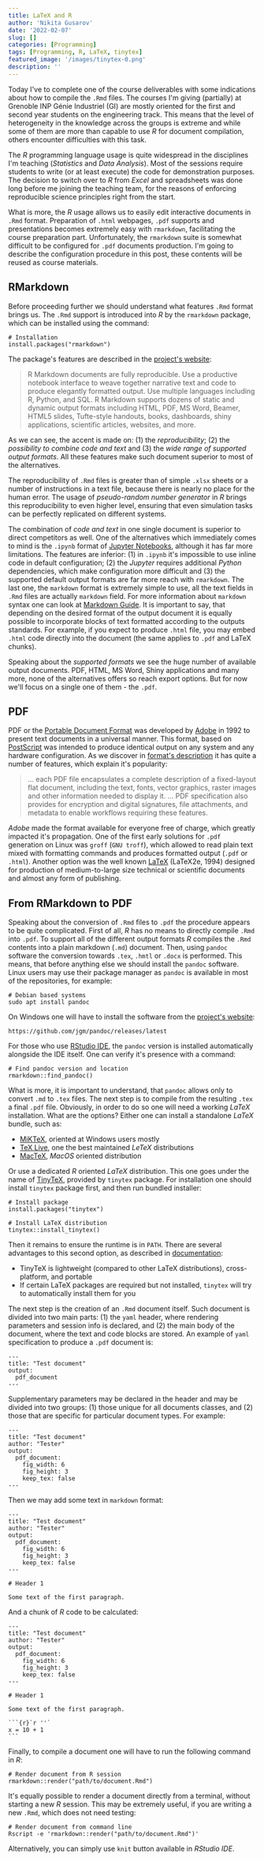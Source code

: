```yaml
---
title: LaTeX and R
author: 'Nikita Gusarov'
date: '2022-02-07'
slug: []
categories: [Programming]
tags: [Programming, R, LaTeX, tinytex]
featured_image: '/images/tinytex-0.png'
description: ''
---
```




Today I've to complete one of the course deliverables with some indications about how to compile the `.Rmd` files. 
The courses I'm giving (partially) at Grenoble INP Génie Industriel (GI) are mostly oriented for the first and second year students on the engineering track. 
This means that the level of heterogeneity in the knowledge across the groups is extreme and while some of them are more than capable to use *R* for document compilation, others encounter difficulties with this task. 

The *R* programming language usage is quite widespread in the disciplines I'm teaching (*Statistics* and *Data Analysis*). 
Most of the sessions require students to write (or at least execute) the code for demonstration purposes. 
The decision to switch over to *R* from *Excel* and spreadsheets was done long before me joining the teaching team, for the reasons of enforcing reproducible science principles right from the start. 

What is more, the *R* usage allows us to easily edit interactive documents in `.Rmd` format. 
Preparation of `.html` webpages, `.pdf` supports and presentations becomes extremely easy with `rmarkdown`, facilitating the course preparation part. 
Unfortunately, the `rmarkdown` suite is somewhat difficult to be configured for `.pdf` documents production. 
I'm going to describe the configuration procedure in this post, these contents will be reused as course materials. 



## RMarkdown

Before proceeding further we should understand what features `.Rmd` format brings us. 
The `.Rmd` support is introduced into *R* by the `rmarkdown` package, which can be installed using the command:

```
# Installation
install.packages("rmarkdown")
```

The package's features are described in the [project's website](https://rmarkdown.rstudio.com/):

> R Markdown documents are fully reproducible. 
> Use a productive notebook interface to weave together narrative text and code to produce elegantly formatted output. 
> Use multiple languages including R, Python, and SQL.
> R Markdown supports dozens of static and dynamic output formats including 
> HTML, PDF, MS Word, Beamer, HTML5 slides, Tufte-style handouts, books, dashboards, shiny applications, scientific articles, websites, and more. 

As we can see, the accent is made on: 
(1) the *reproducibility*; 
(2) the *possibility to combine code and text* and
(3) the *wide range of supported output formats*. 
All these features make such document superior to most of the alternatives. 

The reproducibility of `.Rmd` files is greater than of simple `.xlsx` sheets or a number of instructions in a text file, because there is nearly no place for the human error. 
The usage of *pseudo-random number generator* in *R* brings this reproducibility to even higher level, ensuring that even simulation tasks can be perfectly replicated on different systems. 

The combination of *code and text* in one single document is superior to direct competitors as well. 
One of the alternatives which immediately comes to mind is the `.ipynb` format of [Jupyter Notebooks](https://jupyter.org/), although it has far more limitations. 
The features are inferior: 
(1) in `.ipynb` it's impossible to use inline code in default configuration; 
(2) the *Jupyter* requires additional *Python* dependencies, which make configuration more difficult and 
(3) the supported default output formats are far more reach with `rmarkdown`. 
The last one, the `markdown` format is extremely simple to use, all the text fields in `.Rmd` files are actually `markdown` field. 
For more information about `markdown` syntax one can look at [Markdown Guide](https://www.markdownguide.org/). 
It is important to say, that depending on the desired format of the output document it is equally possible to incorporate blocks of text formatted according to the outputs standards. 
For example, if you expect to produce `.html` file, you may embed `.html` code directly into the document (the same applies to `.pdf` and LaTeX chunks).

Speaking about the *supported formats* we see the huge number of available output documents. 
PDF, HTML, MS Word, Shiny applications and many more, none of the alternatives offers so reach export options. 
But for now we'll focus on a single one of them - the `.pdf`.

## PDF

PDF or the [Portable Document Format](https://opensource.adobe.com/dc-acrobat-sdk-docs/index.html) was developed by [Adobe](https://www.adobe.com) in 1992 to present text documents in a universal manner. 
This format, based on [PostScript](https://www.adobe.com/products/postscript.html) was intended to produce identical output on any system and any hardware configuration. 
As we discover in [format's description](https://en.wikipedia.org/wiki/PDF) it has quite a number of features, which explain it's popularity:

> ... each PDF file encapsulates a complete description of a fixed-layout flat document, including the text, fonts, vector graphics, raster images and other information needed to display it. 
> ... PDF specification also provides for encryption and digital signatures, file attachments, and metadata to enable workflows requiring these features.

*Adobe* made the format available for everyone free of charge, which greatly impacted it's propagation. 
One of the first early solutions for `.pdf` generation on Linux was `groff` (`GNU troff`), which allowed to read plain text mixed with formatting commands and produces formatted output (`.pdf` or `.html`).
Another option was the well known [LaTeX](https://www.latex-project.org/) (LaTeX2e, 1994) designed for production of medium-to-large size technical or scientific documents and almost any form of publishing.

## From RMarkdown to PDF

Speaking about the conversion of `.Rmd` files to `.pdf` the procedure appears to be quite complicated. 
First of all, *R* has no means to directly compile `.Rmd` into `.pdf`. 
To support all of the different output formats *R* compiles the `.Rmd` contents into a plain markdown (`.md`) document. 
Then, using `pandoc` software the conversion towards `.tex`, `.hmtl` or `.docx` is performed. 
This means, that before anything else we should install the `pandoc` software. 
Linux users may use their package manager as `pandoc` is available in most of the repositories, for example:

```
# Debian based systems
sudo apt install pandoc
```

On Windows one will have to install the software from the [project's website](https://pandoc.org/):

```
https://github.com/jgm/pandoc/releases/latest
```

For those who use [RStudio IDE](https://www.rstudio.com/), the `pandoc` version is installed automatically alongside the IDE itself. 
One can verify it's presence with a command: 

```
# Find pandoc version and location
rmarkdown::find_pandoc()
```

What is more, it is important to understand, that `pandoc` allows only to convert `.md` to `.tex` files. 
The next step is to compile from the resulting `.tex` a final `.pdf` file. 
Obviously, in order to do so one will need a working *LaTeX* installation. 
What are the options? 
Either one can install a standalone *LaTeX* bundle, such as:  

- [MiKTeX](https://miktex.org/), oriented at Windows users mostly
- [TeX Live](https://tug.org/texlive/), one the best maintained *LeTeX* distributions
- [MacTeX](https://www.tug.org/mactex/), *MacOS* oriented distribution

Or use a dedicated *R* oriented *LaTeX* distribution. 
This one goes under the name of [TinyTeX](https://tug.org/TUGboat/Contents/contents40-1.html), provided by `tinytex` package. 
For installation one should install `tinytex` package first, and then run bundled installer:

```
# Install package
install.packages("tinytex")

# Install LaTeX distribution
tinytex::install_tinytex()
```

Then it remains to ensure the runtime is in `PATH`. 
There are several advantages to this second option, as described in [documentation](https://bookdown.org/yihui/rmarkdown-cookbook/install-latex.html): 

- TinyTeX is lightweight (compared to other LaTeX distributions), cross-platform, and portable
- If certain LaTeX packages are required but not installed, `tinytex` will try to automatically install them for you

The next step is the creation of an `.Rmd` document itself. 
Such document is divided into two main parts: 
(1) the `yaml` header, where rendering parameters and session info is declared, and 
(2) the main body of the document, where the text and code blocks are stored. 
An example of `yaml` specification to produce a `.pdf` document is:

```
---
title: "Test document"
output: 
  pdf_document
---
```

Supplementary parameters may be declared in the header and may be divided into two groups: 
(1) those unique for all documents classes, and 
(2) those that are specific for particular document types. 
For example:

```
---
title: "Test document"
author: "Tester"
output: 
  pdf_document:
    fig_width: 6
    fig_height: 3
    keep_tex: false
---
```

Then we may add some text in `markdown` format:

```
---
title: "Test document"
author: "Tester"
output: 
  pdf_document:
    fig_width: 6
    fig_height: 3
    keep_tex: false
---

# Header 1

Some text of the first paragraph.
```

And a chunk of *R* code to be calculated:

````
---
title: "Test document"
author: "Tester"
output: 
  pdf_document:
    fig_width: 6
    fig_height: 3
    keep_tex: false
---

# Header 1

Some text of the first paragraph.

```{r}`r ''`
x = 10 + 1
```
````

Finally, to compile a document one will have to run the following command in *R*:

```
# Render document from R session
rmarkdown::render("path/to/document.Rmd")
```

It's equally possible to render a document directly from a terminal, without starting a new *R* session. 
This may be extremely useful, if you are writing a new `.Rmd`, which does not need testing:

```
# Render document from command line
Rscript -e 'rmarkdown::render("path/to/document.Rmd")'
```

Alternatively, you can simply use `knit` button available in *RStudio IDE*. 